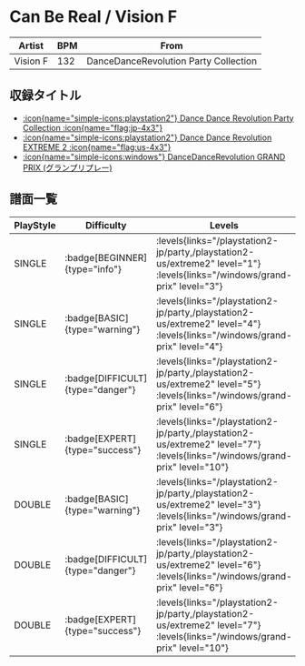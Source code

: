 # Can Be Real / Vision F

|Artist|BPM|From|
|------|---|----|
|Vision F|132|DanceDanceRevolution Party Collection|

## 収録タイトル

- [:icon{name="simple-icons:playstation2"} Dance Dance Revolution Party Collection :icon{name="flag:jp-4x3"}](/playstation2-jp/party)
- [:icon{name="simple-icons:playstation2"} Dance Dance Revolution EXTREME 2 :icon{name="flag:us-4x3"}](/playstation2-us/extreme2)
- [:icon{name="simple-icons:windows"} DanceDanceRevolution GRAND PRIX (グランプリプレー)](/windows/grand-prix)

## 譜面一覧

|PlayStyle|Difficulty|Levels|Notes|Movie|
|---------|----------|------|-----|-----|
|SINGLE| :badge[BEGINNER]{type="info"}| :levels{links="/playstation2-jp/party,/playstation2-us/extreme2" level="1"} :levels{links="/windows/grand-prix" level="3"}|104/0||
|SINGLE| :badge[BASIC]{type="warning"}| :levels{links="/playstation2-jp/party,/playstation2-us/extreme2" level="4"} :levels{links="/windows/grand-prix" level="4"}|129/12||
|SINGLE| :badge[DIFFICULT]{type="danger"}| :levels{links="/playstation2-jp/party,/playstation2-us/extreme2" level="5"} :levels{links="/windows/grand-prix" level="6"}|204/8||
|SINGLE| :badge[EXPERT]{type="success"}| :levels{links="/playstation2-jp/party,/playstation2-us/extreme2" level="7"} :levels{links="/windows/grand-prix" level="10"}|257/27||
|DOUBLE| :badge[BASIC]{type="warning"}| :levels{links="/playstation2-jp/party,/playstation2-us/extreme2" level="3"} :levels{links="/windows/grand-prix" level="3"}|105/4||
|DOUBLE| :badge[DIFFICULT]{type="danger"}| :levels{links="/playstation2-jp/party,/playstation2-us/extreme2" level="6"} :levels{links="/windows/grand-prix" level="6"}|183/7||
|DOUBLE| :badge[EXPERT]{type="success"}| :levels{links="/playstation2-jp/party,/playstation2-us/extreme2" level="7"} :levels{links="/windows/grand-prix" level="10"}|228/12||

